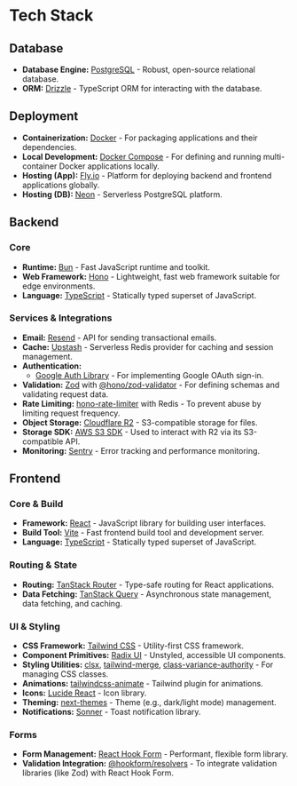 # Tech Stack

## Database

- **Database Engine:** [PostgreSQL](https://www.postgresql.org/docs) - Robust, open-source relational database.
- **ORM:** [Drizzle](https://orm.drizzle.team/docs/overview) - TypeScript ORM for interacting with the database.

## Deployment

- **Containerization:** [Docker](https://docs.docker.com/) - For packaging applications and their dependencies.
- **Local Development:** [Docker Compose](https://docs.docker.com/compose) - For defining and running multi-container Docker applications locally.
- **Hosting (App):** [Fly.io](https://fly.io/docs) - Platform for deploying backend and frontend applications globally.
- **Hosting (DB):** [Neon](https://neon.tech/docs) - Serverless PostgreSQL platform.

## Backend

### Core
- **Runtime:** [Bun](https://bun.sh/docs) - Fast JavaScript runtime and toolkit.
- **Web Framework:** [Hono](https://hono.dev/docs) - Lightweight, fast web framework suitable for edge environments.
- **Language:** [TypeScript](https://www.typescriptlang.org/docs) - Statically typed superset of JavaScript.

### Services & Integrations
- **Email:** [Resend](https://resend.com/docs) - API for sending transactional emails.
- **Cache:** [Upstash](https://upstash.com/docs) - Serverless Redis provider for caching and session management.
- **Authentication:** 
  - [Google Auth Library](https://cloud.google.com/nodejs/docs/reference/google-auth-library/latest) - For implementing Google OAuth sign-in.
- **Validation:** [Zod](https://zod.dev/) with [@hono/zod-validator](https://hono.dev/middleware/builtin/zod-validator) - For defining schemas and validating request data.
- **Rate Limiting:** [hono-rate-limiter](https://github.com/honojs/middleware/tree/main/packages/rate-limiter) with Redis - To prevent abuse by limiting request frequency.
- **Object Storage:** [Cloudflare R2](https://developers.cloudflare.com/r2) - S3-compatible storage for files.
- **Storage SDK:** [AWS S3 SDK](https://aws.amazon.com/sdk-for-javascript) - Used to interact with R2 via its S3-compatible API.
- **Monitoring:** [Sentry](https://docs.sentry.io/platforms/javascript/guides/bun) - Error tracking and performance monitoring.

## Frontend

### Core & Build
- **Framework:** [React](https://react.dev/) - JavaScript library for building user interfaces.
- **Build Tool:** [Vite](https://vitejs.dev/) - Fast frontend build tool and development server.
- **Language:** [TypeScript](https://www.typescriptlang.org/docs) - Statically typed superset of JavaScript.

### Routing & State
- **Routing:** [TanStack Router](https://tanstack.com/router/latest) - Type-safe routing for React applications.
- **Data Fetching:** [TanStack Query](https://tanstack.com/query/latest) - Asynchronous state management, data fetching, and caching.

### UI & Styling
- **CSS Framework:** [Tailwind CSS](https://tailwindcss.com/docs) - Utility-first CSS framework.
- **Component Primitives:** [Radix UI](https://www.radix-ui.com/primitives) - Unstyled, accessible UI components.
- **Styling Utilities:** [clsx](https://github.com/lukeed/clsx), [tailwind-merge](https://github.com/dcastil/tailwind-merge), [class-variance-authority](https://cva.style/docs) - For managing CSS classes.
- **Animations:** [tailwindcss-animate](https://github.com/jamiebuilds/tailwindcss-animate) - Tailwind plugin for animations.
- **Icons:** [Lucide React](https://lucide.dev/) - Icon library.
- **Theming:** [next-themes](https://github.com/pacocoursey/next-themes) - Theme (e.g., dark/light mode) management.
- **Notifications:** [Sonner](https://sonner.emilkowal.ski/) - Toast notification library.

### Forms
- **Form Management:** [React Hook Form](https://react-hook-form.com/) - Performant, flexible form library.
- **Validation Integration:** [@hookform/resolvers](https://github.com/react-hook-form/resolvers) - To integrate validation libraries (like Zod) with React Hook Form.